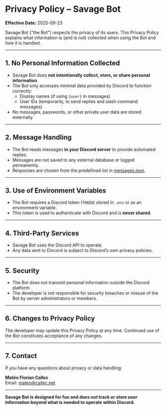# Privacy Policy – Savage Bot

**Effective Date:** 2025-09-23

Savage Bot ("the Bot") respects the privacy of its users. This Privacy Policy explains what information is (and is not) collected when using the Bot and how it is handled.

---

## 1. No Personal Information Collected

- Savage Bot does **not intentionally collect, store, or share personal information**.
- The Bot only accesses minimal data provided by Discord to function correctly:
  - Display names (if using `{user}` in messages)
  - User IDs (temporarily, to send replies and slash command messages)
- No messages, passwords, or other private user data are stored externally.

---

## 2. Message Handling

- The Bot reads messages **in your Discord server** to provide automated replies.
- Messages are not saved to any external database or logged permanently.
- Responses are chosen from the predefined list in [messages.json](https://github.com/mateocallec/Discord-Savage-Bot/blob/main/messages.json).

---

## 3. Use of Environment Variables

- The Bot requires a Discord token (`TOKEN`) stored in `.env` or as an environment variable.
- This token is used to authenticate with Discord and is **never shared**.

---

## 4. Third-Party Services

- Savage Bot uses the Discord API to operate.
- Any data sent to Discord is subject to Discord’s own privacy policies.

---

## 5. Security

- The Bot does not transmit personal information outside the Discord platform.
- The developer is not responsible for security breaches or misuse of the Bot by server administrators or members.

---

## 6. Changes to Privacy Policy

The developer may update this Privacy Policy at any time. Continued use of the Bot constitutes acceptance of any changes.

---

## 7. Contact

If you have any questions about privacy or data handling:

**Matéo Florian Callec**  
Email: [mateo@callec.net](mailto:mateo@callec.net)

---

**Savage Bot is designed for fun and does not track or store user information beyond what is needed to operate within Discord.**
